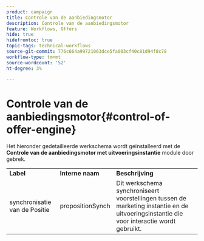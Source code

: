 ```yaml
---
product: campaign
title: Controle van de aanbiedingsmotor
description: Controle van de aanbiedingsmotor
feature: Workflows, Offers
hide: true
hidefromtoc: true
topic-tags: technical-workflows
source-git-commit: 776c664a99721063dce5fa003cf40c81d94f8c78
workflow-type: tm+mt
source-wordcount: '52'
ht-degree: 3%

---
```



# Controle van de aanbiedingsmotor{#control-of-offer-engine}



Het hieronder gedetailleerde werkschema wordt geïnstalleerd met de **Controle van de aanbiedingsmotor met uitvoeringsinstantie** module door gebrek.

<table> 
 <tbody> 
  <tr> 
   <td> <strong>Label</strong><br /> </td> 
   <td> <strong> Interne naam </strong><br /> </td> 
   <td> <strong>Beschrijving</strong><br /> </td> 
  </tr> 
  <tr> 
   <td> <span class="uicontrol"> synchronisatie van de Positie </span> <br /> </td> 
   <td> <span class="uicontrol"> propositionSynch </span> <br /> </td> 
   <td> Dit werkschema synchroniseert voorstellingen tussen de marketing instantie en de uitvoeringsinstantie die voor interactie wordt gebruikt.<br /> </td> 
  </tr> 
 </tbody> 
</table>


